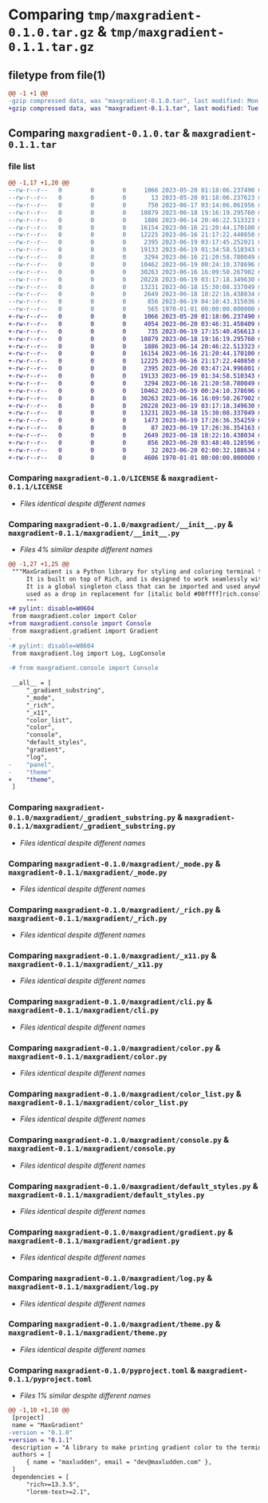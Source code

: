 # Comparing `tmp/maxgradient-0.1.0.tar.gz` & `tmp/maxgradient-0.1.1.tar.gz`

## filetype from file(1)

```diff
@@ -1 +1 @@
-gzip compressed data, was "maxgradient-0.1.0.tar", last modified: Mon Jun 19 04:10:43 2023, max compression
+gzip compressed data, was "maxgradient-0.1.1.tar", last modified: Tue Jun 20 03:48:40 2023, max compression
```

## Comparing `maxgradient-0.1.0.tar` & `maxgradient-0.1.1.tar`

### file list

```diff
@@ -1,17 +1,20 @@
--rw-r--r--   0        0        0     1066 2023-05-20 01:18:06.237490 maxgradient-0.1.0/LICENSE
--rw-r--r--   0        0        0       13 2023-05-20 01:18:06.237623 maxgradient-0.1.0/README.md
--rw-r--r--   0        0        0      750 2023-06-17 03:14:06.061956 maxgradient-0.1.0/maxgradient/__init__.py
--rw-r--r--   0        0        0    10879 2023-06-18 19:16:19.295760 maxgradient-0.1.0/maxgradient/_gradient_substring.py
--rw-r--r--   0        0        0     1886 2023-06-14 20:46:22.513323 maxgradient-0.1.0/maxgradient/_mode.py
--rw-r--r--   0        0        0    16154 2023-06-16 21:20:44.170100 maxgradient-0.1.0/maxgradient/_rich.py
--rw-r--r--   0        0        0    12225 2023-06-16 21:17:22.440850 maxgradient-0.1.0/maxgradient/_x11.py
--rw-r--r--   0        0        0     2395 2023-06-19 03:17:45.252021 maxgradient-0.1.0/maxgradient/cli.py
--rw-r--r--   0        0        0    19133 2023-06-19 01:34:58.510343 maxgradient-0.1.0/maxgradient/color.py
--rw-r--r--   0        0        0     3294 2023-06-16 21:20:58.780049 maxgradient-0.1.0/maxgradient/color_list.py
--rw-r--r--   0        0        0    10462 2023-06-19 00:24:10.378696 maxgradient-0.1.0/maxgradient/console.py
--rw-r--r--   0        0        0    30263 2023-06-16 16:09:50.267902 maxgradient-0.1.0/maxgradient/default_styles.py
--rw-r--r--   0        0        0    20228 2023-06-19 03:17:18.349630 maxgradient-0.1.0/maxgradient/gradient.py
--rw-r--r--   0        0        0    13231 2023-06-18 15:30:08.337049 maxgradient-0.1.0/maxgradient/log.py
--rw-r--r--   0        0        0     2649 2023-06-18 18:22:16.438034 maxgradient-0.1.0/maxgradient/theme.py
--rw-r--r--   0        0        0      856 2023-06-19 04:10:43.315036 maxgradient-0.1.0/pyproject.toml
--rw-r--r--   0        0        0      565 1970-01-01 00:00:00.000000 maxgradient-0.1.0/PKG-INFO
+-rw-r--r--   0        0        0     1066 2023-05-20 01:18:06.237490 maxgradient-0.1.1/LICENSE
+-rw-r--r--   0        0        0     4054 2023-06-20 03:46:31.450409 maxgradient-0.1.1/README.md
+-rw-r--r--   0        0        0      735 2023-06-19 17:15:40.456613 maxgradient-0.1.1/maxgradient/__init__.py
+-rw-r--r--   0        0        0    10879 2023-06-18 19:16:19.295760 maxgradient-0.1.1/maxgradient/_gradient_substring.py
+-rw-r--r--   0        0        0     1886 2023-06-14 20:46:22.513323 maxgradient-0.1.1/maxgradient/_mode.py
+-rw-r--r--   0        0        0    16154 2023-06-16 21:20:44.170100 maxgradient-0.1.1/maxgradient/_rich.py
+-rw-r--r--   0        0        0    12225 2023-06-16 21:17:22.440850 maxgradient-0.1.1/maxgradient/_x11.py
+-rw-r--r--   0        0        0     2395 2023-06-20 03:47:24.996801 maxgradient-0.1.1/maxgradient/cli.py
+-rw-r--r--   0        0        0    19133 2023-06-19 01:34:58.510343 maxgradient-0.1.1/maxgradient/color.py
+-rw-r--r--   0        0        0     3294 2023-06-16 21:20:58.780049 maxgradient-0.1.1/maxgradient/color_list.py
+-rw-r--r--   0        0        0    10462 2023-06-19 00:24:10.378696 maxgradient-0.1.1/maxgradient/console.py
+-rw-r--r--   0        0        0    30263 2023-06-16 16:09:50.267902 maxgradient-0.1.1/maxgradient/default_styles.py
+-rw-r--r--   0        0        0    20228 2023-06-19 03:17:18.349630 maxgradient-0.1.1/maxgradient/gradient.py
+-rw-r--r--   0        0        0    13231 2023-06-18 15:30:08.337049 maxgradient-0.1.1/maxgradient/log.py
+-rw-r--r--   0        0        0     1473 2023-06-19 17:26:36.354259 maxgradient-0.1.1/maxgradient/logs/debug.log
+-rw-r--r--   0        0        0       87 2023-06-19 17:26:36.354163 maxgradient-0.1.1/maxgradient/logs/info.log
+-rw-r--r--   0        0        0     2649 2023-06-18 18:22:16.438034 maxgradient-0.1.1/maxgradient/theme.py
+-rw-r--r--   0        0        0      856 2023-06-20 03:48:40.128596 maxgradient-0.1.1/pyproject.toml
+-rw-r--r--   0        0        0       32 2023-06-20 02:00:32.188634 maxgradient-0.1.1/tests/_x11_tests.py
+-rw-r--r--   0        0        0     4606 1970-01-01 00:00:00.000000 maxgradient-0.1.1/PKG-INFO
```

### Comparing `maxgradient-0.1.0/LICENSE` & `maxgradient-0.1.1/LICENSE`

 * *Files identical despite different names*

### Comparing `maxgradient-0.1.0/maxgradient/__init__.py` & `maxgradient-0.1.1/maxgradient/__init__.py`

 * *Files 4% similar despite different names*

```diff
@@ -1,27 +1,25 @@
 """MaxGradient is a Python library for styling and coloring terminal text with gradient color.\
     It is built on top of Rich, and is designed to work seamlessly with it.\
     It is a global singleton class that can be imported and used anywhere in the project and \
     used as a drop in replacement for [italic bold #00ffff]rich.console.Console[/].
     """
+# pylint: disable=W0604
 from maxgradient.color import Color
+from maxgradient.console import Console
 from maxgradient.gradient import Gradient
-
-# pylint: disable=W0604
 from maxgradient.log import Log, LogConsole
 
-# from maxgradient.console import Console
 
 __all__ = [
     "_gradient_substring",
     "_mode",
     "_rich",
     "_x11",
     "color_list",
     "color",
     "console",
     "default_styles",
     "gradient",
     "log",
-    "panel",
-    "theme"
+    "theme",
 ]
```

### Comparing `maxgradient-0.1.0/maxgradient/_gradient_substring.py` & `maxgradient-0.1.1/maxgradient/_gradient_substring.py`

 * *Files identical despite different names*

### Comparing `maxgradient-0.1.0/maxgradient/_mode.py` & `maxgradient-0.1.1/maxgradient/_mode.py`

 * *Files identical despite different names*

### Comparing `maxgradient-0.1.0/maxgradient/_rich.py` & `maxgradient-0.1.1/maxgradient/_rich.py`

 * *Files identical despite different names*

### Comparing `maxgradient-0.1.0/maxgradient/_x11.py` & `maxgradient-0.1.1/maxgradient/_x11.py`

 * *Files identical despite different names*

### Comparing `maxgradient-0.1.0/maxgradient/cli.py` & `maxgradient-0.1.1/maxgradient/cli.py`

 * *Files identical despite different names*

### Comparing `maxgradient-0.1.0/maxgradient/color.py` & `maxgradient-0.1.1/maxgradient/color.py`

 * *Files identical despite different names*

### Comparing `maxgradient-0.1.0/maxgradient/color_list.py` & `maxgradient-0.1.1/maxgradient/color_list.py`

 * *Files identical despite different names*

### Comparing `maxgradient-0.1.0/maxgradient/console.py` & `maxgradient-0.1.1/maxgradient/console.py`

 * *Files identical despite different names*

### Comparing `maxgradient-0.1.0/maxgradient/default_styles.py` & `maxgradient-0.1.1/maxgradient/default_styles.py`

 * *Files identical despite different names*

### Comparing `maxgradient-0.1.0/maxgradient/gradient.py` & `maxgradient-0.1.1/maxgradient/gradient.py`

 * *Files identical despite different names*

### Comparing `maxgradient-0.1.0/maxgradient/log.py` & `maxgradient-0.1.1/maxgradient/log.py`

 * *Files identical despite different names*

### Comparing `maxgradient-0.1.0/maxgradient/theme.py` & `maxgradient-0.1.1/maxgradient/theme.py`

 * *Files identical despite different names*

### Comparing `maxgradient-0.1.0/pyproject.toml` & `maxgradient-0.1.1/pyproject.toml`

 * *Files 1% similar despite different names*

```diff
@@ -1,10 +1,10 @@
 [project]
 name = "MaxGradient"
-version = "0.1.0"
+version = "0.1.1"
 description = "A library to make printing gradient color to the terminal a lot easier. Think `lolcat` but utilizing python's `rich` library so you can use it anywhere."
 authors = [
     { name = "maxludden", email = "dev@maxludden.com" },
 ]
 dependencies = [
     "rich>=13.3.5",
     "lorem-text>=2.1",
```

